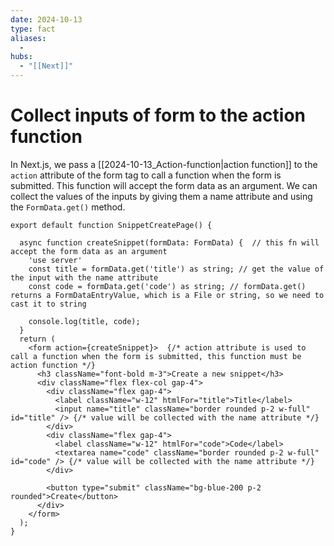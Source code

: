 ```yaml
---
date: 2024-10-13
type: fact
aliases:
  -
hubs:
  - "[[Next]]"
---
```


# Collect inputs of form to the action function

In Next.js, we pass a [[2024-10-13_Action-function|action function]] to the `action` attribute of the form tag to call a function when the form is submitted. This function will accept the form data as an argument. We can collect the values of the inputs by giving them a name attribute and using the `FormData.get()` method.

```tsx
export default function SnippetCreatePage() {

  async function createSnippet(formData: FormData) {  // this fn will accept the form data as an argument
    'use server'
    const title = formData.get('title') as string; // get the value of the input with the name attribute
    const code = formData.get('code') as string; // formData.get() returns a FormDataEntryValue, which is a File or string, so we need to cast it to string

    console.log(title, code);
  }
  return (
    <form action={createSnippet}>  {/* action attribute is used to call a function when the form is submitted, this function must be action function */}
      <h3 className="font-bold m-3">Create a new snippet</h3>
      <div className="flex flex-col gap-4">
        <div className="flex gap-4">
          <label className="w-12" htmlFor="title">Title</label>
          <input name="title" className="border rounded p-2 w-full" id="title" /> {/* value will be collected with the name attribute */}
        </div>
        <div className="flex gap-4">
          <label className="w-12" htmlFor="code">Code</label>
          <textarea name="code" className="border rounded p-2 w-full" id="code" /> {/* value will be collected with the name attribute */}
        </div>

        <button type="submit" className="bg-blue-200 p-2 rounded">Create</button>
      </div>
    </form>
  );
}

```
